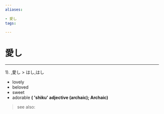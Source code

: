 ```yaml
---
aliases:
    
- 愛し
tags:
    
---
```


# 愛し
---
1).
,愛し > はし,はし

- lovely
- beloved
- sweet
- adorable
**( 'shiku' adjective (archaic); Archaic)**
> see also: 
            